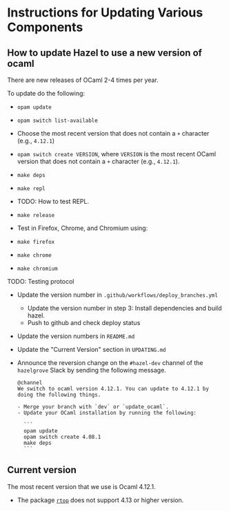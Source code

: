 # Instructions for Updating Various Components

## How to update Hazel to use a new version of ocaml

There are new releases of OCaml 2-4 times per year.

To update do the following:

- `opam update`

- `opam switch list-available`

- Choose the most recent version that does not contain a `+` character (e.g.,
  `4.12.1`)

- `opam switch create VERSION`, where `VERSION` is the most recent OCaml version
  that does not contain a `+` character (e.g., `4.12.1`).

- `make deps`

- `make repl`

- TODO: How to test REPL.

- `make release`

- Test in Firefox, Chrome, and Chromium using:

 - `make firefox`
 - `make chrome`
 - `make chromium`

  TODO: Testing protocol

- Update the version number in `.github/workflows/deploy_branches.yml`

  - Update the version number in step 3: Install dependencies and build hazel.
  - Push to github and check deploy status

- Update the version numbers in `README.md`

- Update the "Current Version" section in `UPDATING.md`

- Announce the reversion change on the `#hazel-dev` channel of the `hazelgrove`
  Slack by sending the following message.

      @channel
      We switch to ocaml version 4.12.1. You can update to 4.12.1 by doing the following things.
      
      - Merge your branch with `dev` or `update_ocaml`.
      - Update your OCaml installation by running the following:

        ```
        opam update
        opam switch create 4.08.1
        make deps
        ```

## Current version

The most recent version that we use is Ocaml 4.12.1.

- The package [`rtop`](https://opam.ocaml.org/packages/rtop/) does not support 4.13 or higher version.
